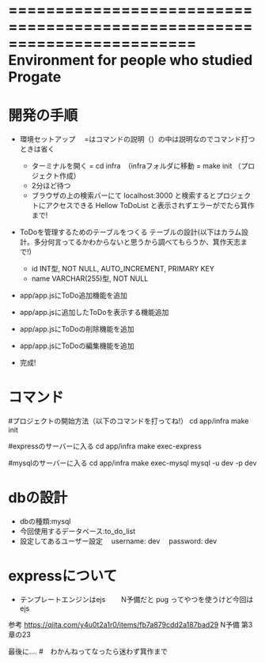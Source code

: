 ========================================================================
Environment for people who studied Progate
========================================================================

# 開発の手順 ##########################################
- 環境セットアップ 　=はコマンドの説明（）の中は説明なのでコマンド打つときは省く
  - ターミナルを開く
  = cd infra　（infraフォルダに移動
  = make init （プロジェクト作成）
  - 2分ほど待つ
  - ブラウザの上の検索バーにて localhost:3000 と検索するとプロジェクトにアクセスできる
    Hellow ToDoList と表示されずエラーがでたら箕作まで!

- ToDoを管理するためのテーブルをつくる
  テーブルの設計(以下はカラム設計。多分何言ってるかわからないと思うから調べてもらうか、箕作天志まで!)
  - id INT型, NOT NULL, AUTO_INCREMENT, PRIMARY KEY
  - name VARCHAR(255)型, NOT NULL

- app/app.jsにToDo追加機能を追加

- app/app.jsに追加したToDoを表示する機能追加

- app/app.jsにToDoの削除機能を追加

- app/app.jsにToDoの編集機能を追加

- 完成!

# コマンド ############################################
#プロジェクトの開始方法（以下のコマンドを打ってね!）
cd app/infra
make init

#expressのサーバーに入る
cd app/infra
make exec-express

#mysqlのサーバーに入る
cd app/infra
make exec-mysql
mysql -u dev -p
dev

# dbの設計 ##########################################
- dbの種類:mysql
- 今回使用するデータベース:to_do_list
- 設定してあるユーザー設定
　username: dev
　password: dev

# expressについて ####################################
- テンプレートエンジンはejs
　　N予備だと pug ってやつを使うけど今回はejs

 参考 https://qiita.com/y4u0t2a1r0/items/fb7a879cdd2a187bad29
 N予備 第3章の23

最後に....
  #　わかんねってなったら迷わず箕作まで
